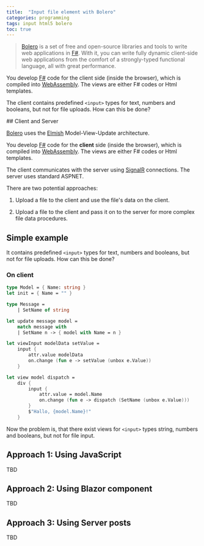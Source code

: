 ```yaml
---
title:  "Input file element with Bolero"
categories: programming
tags: input html5 bolero
toc: true
---
```


> [Bolero] is a set of free and open-source libraries and tools to write web applications in [F#]. With it, you can write fully dynamic client-side web applications from the comfort of a strongly-typed functional language, all with great performance.

You develop [F#] code for the client side (inside the browser), which is compiled into [WebAssembly]. The views are either F# codes or Html templates.

The client contains predefined `<input>` types for text, numbers and booleans, but not for file uploads. How can this be done?


## Client and Server

[Bolero] uses the [Elmish] Model-View-Update architecture. 

You develop [F#] code for the **client** side (inside the browser), which is compiled into [WebAssembly]. The views are either F# codes or Html templates.

The client communicates with the server using [SignalR](https://dotnet.microsoft.com/apps/aspnet/signalr) connections. The server uses standard ASPNET. 

There are two potential approaches:

1. Upload a file to the client and use the file's data on the client.

2. Upload a file to the client and pass it on to the server for more complex file data procedures.

## Simple example

It contains predefined `<input>` types for text, numbers and booleans, but not for file uploads. How can this be done?

### On client

~~~fsharp
type Model = { Name: string }
let init = { Name = "" }

type Message =
    | SetName of string

let update message model =
    match message with
    | SetName n -> { model with Name = n }

let viewInput modelData setValue =
    input {
        attr.value modelData
        on.change (fun e -> setValue (unbox e.Value))
    }

let view model dispatch =
    div {
        input {
            attr.value = model.Name
            on.change (fun e -> dispatch (SetName (unbox e.Value)))
        }
        $"Hallo, {model.Name}!"
    }
~~~

Now the problem is, that there exist views for `<input>` types string, numbers and booleans, but not for file input.

## Approach 1: Using JavaScript

TBD

## Approach 2: Using Blazor component

TBD

## Approach 3: Using Server posts

TBD




[Bolero]: https://fsbolero.io
[F#]: https://fsharp.org/
[Elmish]: https://elmish.github.io/elmish/
[WebAssembly]: https://webassembly.org/
